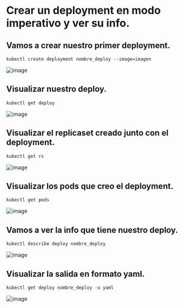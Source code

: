 # Crear un deployment en modo imperativo y ver su info.
## Vamos a crear nuestro primer deployment.
```
kubectl create deployment nombre_deploy --image=imagen
```
![image](https://github.com/user-attachments/assets/48697253-6c38-4ba3-a882-d7278577829a)

## Visualizar nuestro deploy.
```
kubectl get deploy
```
![image](https://github.com/user-attachments/assets/17130b46-1b69-42c0-84fb-125dc3fd4709)

## Visualizar el replicaset creado junto con el deployment.
```
kubectl get rs
```
![image](https://github.com/user-attachments/assets/f095b94b-4715-4e70-b76c-0b8fe11f3f1c)

## Visualizar los pods que creo el deployment.
```
kubectl get pods
```
![image](https://github.com/user-attachments/assets/b635a68b-04b1-4e58-aa0a-d26e36ab5a11)

## Vamos a ver la info que tiene nuestro deploy.
```
kubectl describe deploy nombre_deploy
```
![image](https://github.com/user-attachments/assets/3eaeb845-6ec8-49a9-bf1f-a7cbd8dbd975)

## Visualizar la salida en formato yaml.
```
kubectl get deploy nombre_deploy -o yaml
```
![image](https://github.com/user-attachments/assets/4dd85c0c-1d4e-4918-aad8-c19a22c70eab)
